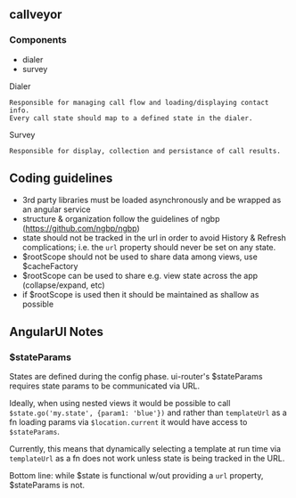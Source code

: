 ## callveyor

### Components

- dialer
- survey

Dialer

    Responsible for managing call flow and loading/displaying contact info.
    Every call state should map to a defined state in the dialer.

Survey

    Responsible for display, collection and persistance of call results.

## Coding guidelines

- 3rd party libraries must be loaded asynchronously and be wrapped as an angular service
- structure & organization follow the guidelines of ngbp (https://github.com/ngbp/ngbp)
- state should not be tracked in the url in order to avoid History & Refresh complications; i.e. the `url` property should never be set on any state.
- $rootScope should not be used to share data among views, use $cacheFactory
- $rootScope can be used to share e.g. view state across the app (collapse/expand, etc)
- if $rootScope is used then it should be maintained as shallow as possible

## AngularUI Notes

### $stateParams

States are defined during the config phase. ui-router's $stateParams requires state params to be communicated via URL.

Ideally, when using nested views it would be possible to call `$state.go('my.state', {param1: 'blue'})` and rather than `templateUrl` as a fn loading params via `$location.current` it would have access to `$stateParams`.

Currently, this means that dynamically selecting a template at run time via `templateUrl` as a fn does not work unless state is being tracked in the URL.

Bottom line: while $state is functional w/out providing a `url` property, $stateParams is not.
